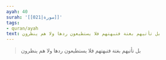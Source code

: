 ```yaml
---
ayah: 40
surah: '[[021|سورة]]'
tags:
- quran/ayah
text: بل تأتيهم بغتة فتبهتهم فلا يستطيعون ردها ولا هم ينظرون
---
```

> بل تأتيهم بغتة فتبهتهم فلا يستطيعون ردها ولا هم ينظرون
